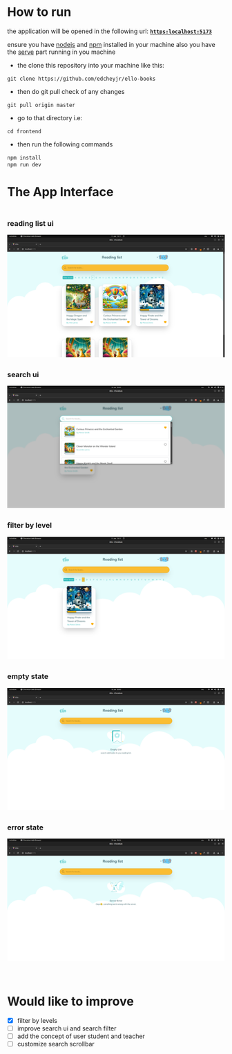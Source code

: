 # How to run

the application will be opened in the following url: [**`https:localhost:5173`**](https:localhost:5173)

ensure you have [nodejs](https://nodejs.org/en) and [npm](https://www.npmjs.com/) installed in your machine also you have the [serve](https://github.com/edcheyjr/ello-books/backend) part running in you machine

- the clone this repository into your machine like this:

```
git clone https://github.com/edcheyjr/ello-books

```

- then do git pull check of any changes

```
git pull origin master

```

- go to that directory i.e:

```
cd frontend

```

- then run the following commands

```
npm install
npm run dev

```

# The App Interface

<div style="display: flex; justify-content: space-between; flex-direction:column;">
<div style="margin-top:4px;">
<h3>reading list ui</h3>
  <img src="assets/images/Screenshot_1.1.png" alt="books" title="nreading list" style="max-width: 100%; max-height: 100%; width: auto; height: auto; margin-right: 10px;">
  <!-- <img src="assets/images/Screenshot_1.0.png" alt="books" title="nreading list" style="max-width: 100%; max-height: 100%; width: auto; height: auto; margin-right: 10px;"> -->
</div>
<div style="margin-top:4px;">
<h3>search ui</h3>
  <img src="assets/images/Screenshot_2.png" alt="search" title="search of books" style="max-width: 100%; max-height: 100%; width: auto; height: auto; margin-right: 10px;">
  </div>
   <div style="margin-top:4px;">
      <h3>filter by level</h3>
      <img src="assets/images/Screenshot_5.png" alt="filter by level image" title="filter by level image" style="max-width: 100%; max-height: 100%; width: auto; height: auto; margin-right: 10px;">
  </div>
  <div style="margin-top:4px;">
    <h3>empty state</h3>
    <img src="assets/images/Screenshot_3.png" alt="empty state" title="no books in reading list" style="max-width: 100%; max-height: 100%; width: auto; height: auto; margin-right: 10px;">
  </div>
   <div style="margin-top:4px;">
      <h3>error state</h3>
      <img src="assets/images/Screenshot_4.png" alt="error state" title="server error state" style="max-width: 100%; max-height: 100%; width: auto; height: auto; margin-right: 10px;">
  </div>
</div>

<br>
<br>

# Would like to improve

- [x] filter by levels
- [ ] improve search ui and search filter
- [ ] add the concept of user student and teacher
- [ ] customize search scrollbar
